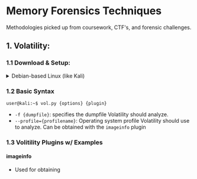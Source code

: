 # Memory Forensics Techniques
Methodologies picked up from coursework, CTF's, and forensic challenges.

## 1. Volatility:
### 1.1 Download & Setup:
<details>
  <summary>Debian-based Linux (like Kali)</summary>
  
#### Install system dependencies
```console
user@kali:~$ sudo apt install -y build-essential git libdistorm3-dev yara libraw1394-11 libcapstone-dev capstone-tool tzdata
```

#### Install pip for Python 2
```console
user@kali:~$ sudo apt install -y python2 python2.7-dev libpython2-dev
user@kali:~$ curl https://bootstrap.pypa.io/pip/2.7/get-pip.py --output get-pip.py
user@kali:~$ sudo python2 get-pip.py
user@kali:~$ sudo python2 -m pip install -U setuptools wheel
```

#### Install Volatility 2 and its Python 2 dependencies
```console
user@kali:~$ python2 -m pip install -U distorm3 yara pycrypto pillow openpyxl ujson pytz ipython capstone
user@kali:~$ sudo python2 -m pip install yara
user@kali:~$ sudo ln -s /usr/local/lib/python2.7/dist-packages/usr/lib/libyara.so /usr/lib/libyara.so
user@kali:~$ python2 -m pip install -U git+https://github.com/volatilityfoundation/volatility.git
```

#### Install pip for Python 3
```console
user@kali:~$ sudo apt install -y python3 python3-dev libpython3-dev python3-pip python3-setuptools python3-wheel
```

#### Install Volatility 3 and its Python 3 dependencies
```console
user@kali:~$ python3 -m pip install -U distorm3 yara pycrypto pillow openpyxl ujson pytz ipython capstone
user@kali:~$ python3 -m pip install -U git+https://github.com/volatilityfoundation/volatility3.git
```

#### Add your user bin to PATH, so explicit path to `vol.py` does not need to be used for running program
- Replace "$USERNAME" with your actual username

Bash:
```console
user@kali:~$ echo 'export PATH=/home/$USERNAME/.local/bin:$PATH' >> ~/.bashrc
user@kali:~$ . ~/.bashrc
```

Zsh:
```console
user@kali:~$ echo 'export PATH=/home/$USERNAME/.local/bin:$PATH' >> ~/.zshrc
user@kali:~$ . ~/.zshrc
```
</details>

### 1.2 Basic Syntax
```console
user@kali:~$ vol.py {options} {plugin}
```
- `-f {dumpfile}`: specifies the dumpfile Volatility should analyze.
- `--profile={profilename}`: Operating system profile Volatility should use to analyze. Can be obtained with the `imageinfo` plugin

### 1.3 Volitility Plugins w/ Examples
#### imageinfo
- Used for obtaining 
